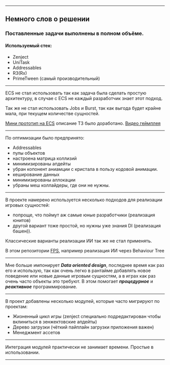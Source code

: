 ___
## Немного слов о решении
### Поставленные задачи выполнены в полном объёме.
#### Используемый стек:
- Zenject
- UniTask
- Addressables
- R3(Rx)
- PrimeTween (самый производительный)
____

ECS не стал использовать так как задача была сделать простую архитектуру, в случае с ECS не каждый разработчик знает этот подход.

Так же не стал использовать Jobs и Burst, так как выгода будет крайне мала, при текущем количестве сущностей.

[Мини прототип на ECS](https://github.com/AlexDevEdd/Ecs_Auto_RTS) описание ТЗ было доработано.
[Видео геймплея](https://drive.google.com/file/d/1BMMEkMVkLOSy9s_WS-A938hVh_5qq4ds/view?usp=drive_link)

___
По оптимизации было предпринято:
- Addressables
- пулы объектов
- настроена матрица коллизий
- минимизированы апдейты
- убран копонент аниамции с кристала в пользу кодовой анимации.
- кеширование данных
- минимизированы аллокации
- убраны меш коллайдеры, где они не нужны.
___
В проекте намерено используется несколько подходов для реализации игровых сущностей:
- попроще, что поймут аж самые юные разработчики (реализация юнитов) 
- другой вариант тоже простой, но нужны уже знания DI (реализация башен)).

Классические варианты реализации ИИ так же не стал применять.


В этом репозитории [FPS](https://github.com/AlexDevEdd/UnityShowcase/tree/DEV), например реализация ИИ через Behaviour Tree
___
Мне больше импонирует ***Data oriented design***, последнее время как раз его и использую, так как очень легко в рантайме добавлять новое поведение или новые данные игровым сущностям, а в играх как раз очень часто объекты это требуют.
В этом помогает ___процедурное___ и ___реактивное___ программирование.
___
В проект добавлены несколько модулей, которые часто мигрируют по проектам:
+ Жизненный цикл игры (zenject специально подредактирован чтобы вклиниться в зенжектовские апдейты)
+ Дерево загрузки (чёткий пайплайн загрузки приложения важен)
+ Менеджмент ассетов
___
Интеграция модулей практически не занимает времени. Простые в использовании. 
___

